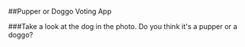 ##Pupper or Doggo Voting App

###Take a look at the dog in the photo. Do you think it's a pupper or a doggo?